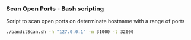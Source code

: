 ### Scan Open Ports - Bash scripting
Script to scan open ports on determinate hostname with a range of ports

```zsh
./banditScan.sh -h "127.0.0.1" -m 31000 -t 32000
```